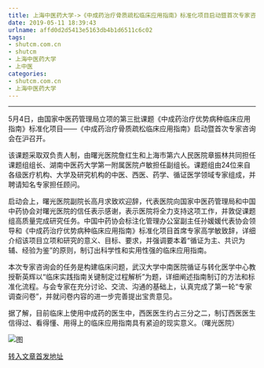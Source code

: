 ```yaml
---
title: 上海中医药大学->《中成药治疗骨质疏松临床应用指南》标准化项目启动暨首次专家咨询会召开 | shutcm.com.cn
date: 2019-05-11 18:39:43
urlname: affd0d2d5413e5163db4b1d6511c6c02
tags: 
- shutcm.com.cn
- shutcm
- 上海中医药大学
- 上中医
categories:
- shutcm.com.cn
- 上海中医药大学
---
```



****

5月4日，由国家中医药管理局立项的第三批课题《中成药治疗优势病种临床应用指南》标准化项目——《中成药治疗骨质疏松临床应用指南》启动暨首次专家咨询会在沪召开。

该课题采取双负责人制，由曙光医院詹红生和上海市第六人民医院章振林共同担任课题组组长、湖南中医药大学第一附属医院卢敏担任副组长。课题组由24位来自各级医疗机构、大学及研究机构的中医、西医、药学、循证医学领域专家组成，并聘请知名专家担任顾问。

启动会上，曙光医院副院长高月求致欢迎辞，代表医院向国家中医药管理局和中国中药协会对曙光医院的信任表示感谢，表示医院将全力支持这项工作，并敦促课题组高质量完成研究任务。中国中药协会标注化管理办公室副主任孙媛媛代表协会领导和《中成药治疗优势病种临床应用指南》标准化项目首席专家高学敏致辞，详细介绍该项目立项和研究的意义、目标、要求，并强调要本着“循证为主、共识为辅、经验为鉴”的原则，制订出科学性和实用性强的临床应用指南。

本次专家咨询会的任务是构建临床问题，武汉大学中南医院循证与转化医学中心教授靳英辉以“临床实践指南关键制定过程解析”为题，详细阐述指南制订的方法和标准化流程。与会专家在充分讨论、交流、沟通的基础上，认真完成了第一轮“专家调查问卷”，并就问卷内容的进一步完善提出宝贵意见。

据了解，目前临床上使用中成药的医生中，西医医生约占三分之二，制订西医医生信得过、看得懂、用得上的临床应用指南具有紧迫的现实意义。（曙光医院）



![图](http://www.shutcm.edu.cn/_upload/article/images/da/d9/5e222dd2410e9af0a2e3777b78b8/3c14c474-3888-4878-b5d0-0a8e616d8e33.jpg)

[转入文章首发地址](http://www.shutcm.edu.cn/2019/0511/c973a104116/page.htm)